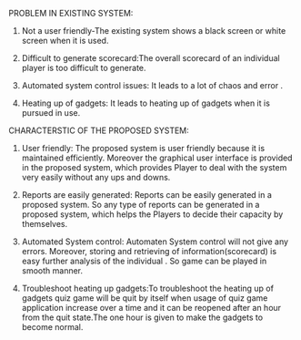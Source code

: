 PROBLEM IN EXISTING SYSTEM:

1. Not a user friendly-The existing system shows a black screen or white screen when it is used.

2. Difficult to generate scorecard:The overall scorecard of an individual player is  too difficult to generate.

3. Automated system control issues: It leads to a lot of chaos and error .

4. Heating up of gadgets: It leads to heating up of gadgets when it is pursued in use.

CHARACTERSTIC OF THE PROPOSED SYSTEM:

1. User friendly: The proposed system is user friendly because it is maintained efficiently. Moreover the graphical user interface is provided in the proposed system, which provides Player to deal with the system very easily without any ups and downs.

2. Reports are easily generated: Reports can be easily generated in a proposed system. So any type of reports can be generated in a proposed system, which helps the Players to  decide their capacity by themselves.

3. Automated System control: Automaten System control will not give any errors. Moreover, storing and retrieving of information(scorecard) is easy further analysis of the individual . So game can be played in smooth manner.

4. Troubleshoot heating up gadgets:To troubleshoot the heating up of gadgets quiz game will be quit by itself when usage of quiz game application increase over a time and it can be reopened after an hour from the quit state.The one hour is given to make the gadgets to become normal.





